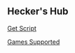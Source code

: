 ## Hecker's Hub

[Get Script](https://hecker-cheats.github.io/heckers_hub/loads.lua)


[Games Supported](https://hecker-cheats.github.io/heckers_hub/games)
